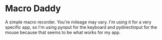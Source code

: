 # Macro Daddy

A simple macro recorder. You're mileage may vary. I'm using it for a very specific app, so I'm using pynput for the keyboard and pydirectinput for the mouse because that seems to be what works for my app. 